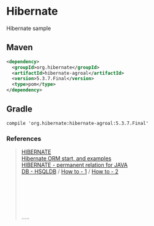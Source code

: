 Hibernate
=========

Hibernate sample

Maven
-----
```xml
<dependency>
  <groupId>org.hibernate</groupId>
  <artifactId>hibernate-agroal</artifactId>
  <version>5.3.7.Final</version>
  <type>pom</type>
</dependency>
```

Gradle
------
```
compile 'org.hibernate:hibernate-agroal:5.3.7.Final'
```


### References
> [HIBERNATE](http://hibernate.org/orm/ "HIBERNATE")  
> [Hibernate ORM start, and examples](http://onecellboy.tistory.com/349 "")  
> [HIBERNATE - permanent relation for JAVA](http://www.dil.univ-mrs.fr/~massat/docs/hibernate-3.1/reference/ko/html_single/ "HIBERNATE")  
> [DB - HSQLDB](https://m.blog.naver.com/PostView.nhn?blogId=b_lackie&logNo=150168391015&proxyReferer=https%3A%2F%2Fwww.google.co.kr%2F "DB - HSQLDB") / [How to - 1](http://javada.tistory.com/40 "") / [How to - 2](http://lahuman.jabsiri.co.kr/89 "How to")  
> []( "")    
> []( "")    
> []( "")    
> []( "")    
> []( "")    
> []( "")    
.....



